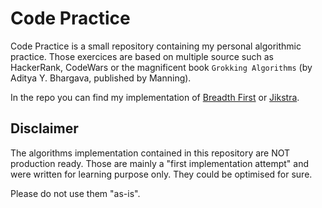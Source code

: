 # Code Practice

Code Practice is a small repository containing my personal algorithmic practice. Those exercices are based on multiple source such as HackerRank, CodeWars or the magnificent book `Grokking Algorithms` (by Aditya Y. Bhargava, published by Manning).

In the repo you can find my implementation of [Breadth First](business/grokkingAlgorithms/breadthfirst.js) or [Jikstra](business/grokkingAlgorithms/jikstra.js).

## Disclaimer

The algorithms implementation contained in this repository are NOT production ready. Those are mainly a "first implementation attempt" and were written for learning purpose only. They could be optimised for sure.

Please do not use them "as-is".
